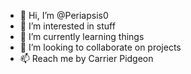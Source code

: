 - 👋 Hi, I’m @Periapsis0
- 👀 I’m interested in stuff
- 🌱 I’m currently learning things
- 💞️ I’m looking to collaborate on projects
- 📫 Reach me by Carrier Pidgeon

<!---
Periapsis0/Periapsis0 is a ✨ special ✨ repository because its `README.md` (this file) appears on your GitHub profile.
You can click the Preview link to take a look at your changes.
--->
